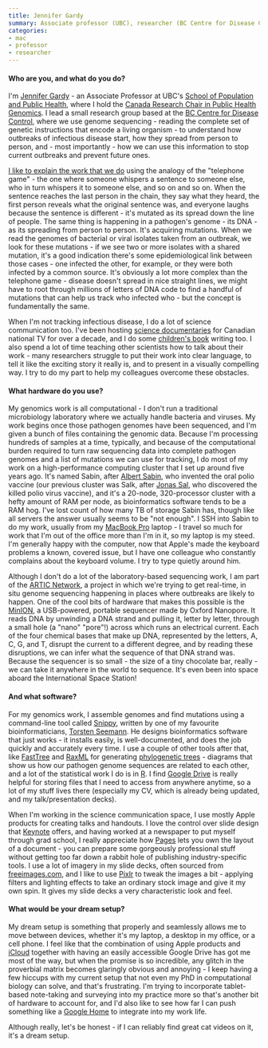 ```yaml
---
title: Jennifer Gardy
summary: Associate professor (UBC), researcher (BC Centre for Disease Control) 
categories:
- mac
- professor 
- researcher
---
```


#### Who are you, and what do you do?

I'm [Jennifer Gardy](http://www.spph.ubc.ca/person/jennifer-gardy/ "Jennifer's page at the University of British Columbia.") - an Associate Professor at UBC's [School of Population and Public Health](http://www.spph.ubc.ca/ "The School of Population and Public Health at UBC."), where I hold the [Canada Research Chair in Public Health Genomics](http://www.chairs-chaires.gc.ca/chairholders-titulaires/profile-eng.aspx?profileId=3378 "Jennifer's research chair profile."). I lead a small research group based at the [BC Centre for Disease Control](http://www.bccdc.ca/ "British Columbia's disease control centre."), where we use genome sequencing - reading the complete set of genetic instructions that encode a living organism - to understand how outbreaks of infectious disease start, how they spread from person to person, and - most importantly - how we can use this information to stop current outbreaks and prevent future ones. 

[I like to explain the work that we do](https://www.youtube.com/watch?v=G-W_ut2jyI8 "A YouTube video of Jennifer about her work.") using the analogy of the "telephone game" - the one where someone whispers a sentence to someone else, who in turn whispers it to someone else, and so on and so on. When the sentence reaches the last person in the chain, they say what they heard, the first person reveals what the original sentence was, and everyone laughs because the sentence is different - it's mutated as its spread down the line of people. The same thing is happening in a pathogen's genome - its DNA - as its spreading from person to person. It's acquiring mutations. When we read the genomes of bacterial or viral isolates taken from an outbreak, we look for these mutations - if we see two or more isolates with a shared mutation, it's a good indication there's some epidemiological link between those cases - one infected the other, for example, or they were both infected by a common source. It's obviously a lot more complex than the telephone game - disease doesn't spread in nice straight lines, we might have to root through millions of letters of DNA code to find a handful of mutations that can help us track who infected who - but the concept is fundamentally the same.

When I'm not tracking infectious disease, I do a lot of science communication too. I've been hosting [science documentaries](https://www.cbc.ca/natureofthings/episodes/myth-or-science-the-power-of-poo "An episode of The Nature of Things hosted by Jennifer.") for Canadian national TV for over a decade, and I do some [children's book](https://www.goodreads.com/book/show/18342409-it-s-catching "Jennifer's children's book about germs and microbes.") writing too. I also spend a lot of time teaching other scientists how to talk about their work - many researchers struggle to put their work into clear language, to tell it like the exciting story it really is, and to present in a visually compelling way. I try to do my part to help my colleagues overcome these obstacles.

#### What hardware do you use?

My genomics work is all computational - I don't run a traditional microbiology laboratory where we actually handle bacteria and viruses. My work begins once those pathogen genomes have been sequenced, and I'm given a bunch of files containing the genomic data. Because I'm processing hundreds of samples at a time, typically, and because of the computational burden required to turn raw sequencing data into complete pathogen genomes and a list of mutations we can use for tracking, I do most of my work on a high-performance computing cluster that I set up around five years ago. It's named Sabin, after [Albert Sabin](https://en.wikipedia.org/wiki/Albert_Sabin "The Wikipedia entry for Albert Sabin."), who invented the oral polio vaccine (our previous cluster was Salk, after [Jonas Sal](https://en.wikipedia.org/wiki/Jonas_Salk "The Wikipedia entry for Jonas Sal."), who discovered the killed polio virus vaccine), and it's a 20-node, 320-processor cluster with a hefty amount of RAM per node, as bioinformatics software tends to be a RAM hog. I've lost count of how many TB of storage Sabin has, though like all servers the answer usually seems to be "not enough". I SSH into Sabin to do my work, usually from my [MacBook Pro][macbook-pro] laptop - I travel so much for work that I'm out of the office more than I'm in it, so my laptop is my steed. I'm generally happy with the computer, now that Apple's made the keyboard problems a known, covered issue, but I have one colleague who constantly complains about the keyboard volume. I try to type quietly around him. 

Although I don't do a lot of the laboratory-based sequencing work, I am part of the [ARTIC Network](http://artic.network/ "A real-time genome surveillance network."), a project in which we're trying to get real-time, in situ genome sequencing happening in places where outbreaks are likely to happen. One of the cool bits of hardware that makes this possible is the [MinION][], a USB-powered, portable sequencer made by Oxford Nanopore. It reads DNA by unwinding a DNA strand and pulling it, letter by letter, through a small hole (a "nano" "pore"!) across which runs an electrical current. Each of the four chemical bases that make up DNA, represented by the letters, A, C, G, and T, disrupt the current to a different degree, and by reading these disruptions, we can infer what the sequence of that DNA strand was. Because the sequencer is so small - the size of a tiny chocolate bar, really - we can take it anywhere in the world to sequence. It's even been into space aboard the International Space Station!

#### And what software?

For my genomics work, I assemble genomes and find mutations using a command-line tool called [Snippy][], written by one of my favourite bioinformaticians, [Torsten Seemann](https://www.doherty.edu.au/people/associate-professor-torsten-seemann "Torsten's page on the Doherty Institute."). He designs bioinformatics software that just works - it installs easily, is well-documented, and does the job quickly and accurately every time. I use a couple of other tools after that, like [FastTree][] and [RaxML][] for generating [phylogenetic trees](https://evolution.berkeley.edu/evolibrary/article/evo_05 "An article about phylogenetic trees from the Understanding Evolution project.") - diagrams that show us how our pathogen genome sequences are related to each other, and a lot of the statistical work I do is in [R][]. I find [Google Drive][google-drive] is really helpful for storing files that I need to access from anywhere anytime, so a lot of my stuff lives there (especially my CV, which is already being updated, and my talk/presentation decks).

When I'm working in the science communication space, I use mostly Apple products for creating talks and handouts. I love the control over slide design that [Keynote][] offers, and having worked at a newspaper to put myself through grad school, I really appreciate how [Pages][] lets you own the layout of a document - you can prepare some gorgeously professional stuff without getting too far down a rabbit hole of publishing industry-specific tools. I use a lot of imagery in my slide decks, often sourced from [freeimages.com](http://freeimages.com/ "A free stock photo collection."), and I like to use [Pixlr][] to tweak the images a bit - applying filters and lighting effects to take an ordinary stock image and give it my own spin. It gives my slide decks a very characteristic look and feel.

#### What would be your dream setup?

My dream setup is something that properly and seamlessly allows me to move between devices, whether it's my laptop, a desktop in my office, or a cell phone. I feel like that the combination of using Apple products and [iCloud][] together with having an easily accessible Google Drive has got me most of the way, but when the promise is so incredible, any glitch in the proverbial matrix becomes glaringly obvious and annoying - I keep having a few hiccups with my current setup that not even my PhD in computational biology can solve, and that's frustrating. I'm trying to incorporate tablet-based note-taking and surveying into my practice more so that's another bit of hardware to account for, and I'd also like to see how far I can push something like a [Google Home][google-home] to integrate into my work life.

Although really, let's be honest - if I can reliably find great cat videos on it, it's a dream setup.

[google-home]: https://store.google.com/product/google_home "A voice assistant device."
[macbook-pro]: https://www.apple.com/macbook-pro/ "A laptop."
[minion]: https://nanoporetech.com/products/minion "A portable DNA and RNA sequencer."
[fasttree]: http://www.microbesonline.org/fasttree/ "Software for working with nucleotide and protein sequences."
[google-drive]: https://drive.google.com/ "A cloud storage service."
[icloud]: https://www.apple.com/icloud/ "A cloud service."
[keynote]: https://www.apple.com/keynote/ "Presentation software for the Mac."
[pages]: https://www.apple.com/pages/ "A Mac word processor and layout tool from Apple."
[pixlr]: https://pixlr.com/ "A web-based image editor."
[r]: http://www.r-project.org/ "Software for statistical computing and graphics."
[raxml]: http://www.microbesonline.org/fasttree/ "Software for working with phylogenetic trees."
[snippy]: https://github.com/tseemann/snippy "Genome analysis software."
